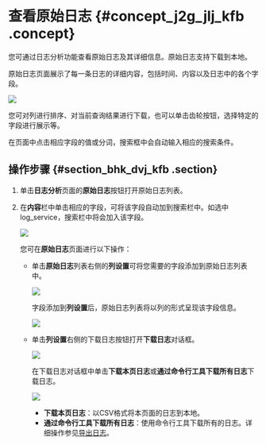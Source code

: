 # 查看原始日志 {#concept_j2g_jlj_kfb .concept}

您可通过日志分析功能查看原始日志及其详细信息。原始日志支持下载到本地。

原始日志页面展示了每一条日志的详细内容，包括时间、内容以及日志中的各个字段。

![](http://static-aliyun-doc.oss-cn-hangzhou.aliyuncs.com/assets/img/22759/155315373135819_zh-CN.png)

您可对列进行排序、对当前查询结果进行下载，也可以单击齿轮按钮，选择特定的字段进行展示等。

在页面中点击相应字段的值或分词，搜索框中会自动输入相应的搜索条件。

## 操作步骤 {#section_bhk_dvj_kfb .section}

1.  单击**日志分析**页面的**原始日志**按钮打开原始日志列表。
2.  在**内容**栏中单击相应的字段，可将该字段自动加到搜索栏中。如选中log\_service，搜索栏中将会加入该字段。

    ![](http://static-aliyun-doc.oss-cn-hangzhou.aliyuncs.com/assets/img/22759/155315373135829_zh-CN.png)

    您可在**原始日志**页面进行以下操作：

    -   单击**原始日志**列表右侧的**列设置**可将您需要的字段添加到原始日志列表中。

        ![](http://static-aliyun-doc.oss-cn-hangzhou.aliyuncs.com/assets/img/22759/155315373135836_zh-CN.png)

        字段添加到**列设置**后，原始日志列表将以列的形式呈现该字段信息。

        ![](http://static-aliyun-doc.oss-cn-hangzhou.aliyuncs.com/assets/img/22759/155315373135903_zh-CN.png)

    -   单击**列设置**右侧的下载日志按钮打开**下载日志**对话框。

        ![](http://static-aliyun-doc.oss-cn-hangzhou.aliyuncs.com/assets/img/22759/155315373235849_zh-CN.png)

        在下载日志对话框中单击**下载本页日志**或**通过命令行工具下载所有日志**下载日志。

        ![](http://static-aliyun-doc.oss-cn-hangzhou.aliyuncs.com/assets/img/22759/155315373235845_zh-CN.png)

        -   **下载本页日志**：以CSV格式将本页面的日志到本地。
        -   **通过命令行工具下载所有日志**：使用命令行工具下载所有的日志。详细操作参见[导出日志](intl.zh-CN/用户指南/日志分析/导出日志.md#)。

